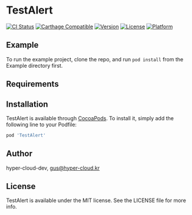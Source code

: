 # TestAlert

[![CI Status](https://img.shields.io/travis/hyper-cloud-dev/TestAlert.svg?style=flat)](https://travis-ci.org/hyper-cloud-dev/TestAlert)
[![Carthage Compatible](https://img.shields.io/badge/Carthage-compatible-4BC51D.svg?style=flat)](https://github.com/Carthage/Carthage)
[![Version](https://img.shields.io/cocoapods/v/TestAlert.svg?style=flat)](https://cocoapods.org/pods/TestAlert)
[![License](https://img.shields.io/cocoapods/l/TestAlert.svg?style=flat)](https://cocoapods.org/pods/TestAlert)
[![Platform](https://img.shields.io/cocoapods/p/TestAlert.svg?style=flat)](https://cocoapods.org/pods/TestAlert)

## Example

To run the example project, clone the repo, and run `pod install` from the Example directory first.

## Requirements

## Installation

TestAlert is available through [CocoaPods](https://cocoapods.org). To install
it, simply add the following line to your Podfile:

```ruby
pod 'TestAlert'
```

## Author

hyper-cloud-dev, gus@hyper-cloud.kr

## License

TestAlert is available under the MIT license. See the LICENSE file for more info.
